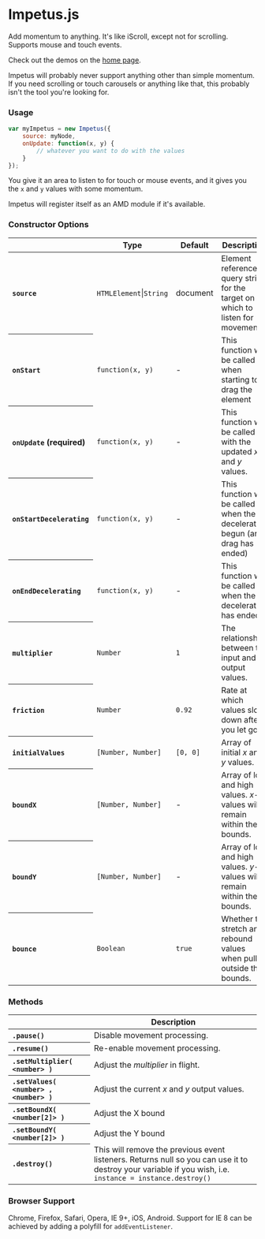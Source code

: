 Impetus.js
=========
Add momentum to anything. It's like iScroll, except not for scrolling. Supports mouse and touch events.

Check out the demos on the [home page](http://chrisbateman.github.io/impetus).

Impetus will probably never support anything other than simple momentum. If you need scrolling or touch carousels or anything like that, this probably isn't the tool you're looking for.


### Usage ###
```javascript
var myImpetus = new Impetus({
    source: myNode,
    onUpdate: function(x, y) {
        // whatever you want to do with the values
    }
});
```
You give it an area to listen to for touch or mouse events, and it gives you the `x` and `y` values with some momentum.

Impetus will register itself as an AMD module if it's available.


### Constructor Options ###
<table>
	<thead>
		<tr>
			<th></th>
			<th scope="col">Type</th>
			<th scope="col">Default</th>
			<th scope="col">Description</th>
		</tr>
	</thead>
	<tbody>
		<tr>
			<th scope="row" align="left"><code>source</code></th>
			<td><code>HTMLElement</code>|<code>String</code></td>
			<td>document</td>
			<td>Element reference or query string for the target on which to listen for movement.</td>
		</tr>
		<tr>
			<th scope="row" align="left"><code>onStart</code></th>
			<td><code>function(x, y)</code></td>
			<td>-</td>
			<td>This function will be called when starting to drag the element</td>
		</tr>
		<tr>
			<th scope="row" align="left"><code>onUpdate</code> (required)</th>
			<td><code>function(x, y)</code></td>
			<td>-</td>
			<td>This function will be called with the updated <var>x</var> and <var>y</var> values.</td>
		</tr>
		<tr>
			<th scope="row" align="left"><code>onStartDecelerating</code></th>
			<td><code>function(x, y)</code></td>
			<td>-</td>
			<td>This function will be called when the deceleration begun (and drag has ended)</td>
		</tr>
		<tr>
			<th scope="row" align="left"><code>onEndDecelerating</code></th>
			<td><code>function(x, y)</code></td>
			<td>-</td>
			<td>This function will be called when the deceleration has ended</td>
		</tr>
		<tr>
			<th scope="row" align="left"><code>multiplier</code></th>
			<td><code>Number</code></td>
			<td><code>1</code></td>
			<td>The relationship between the input and output values.</td>
		</tr>
		<tr>
			<th scope="row" align="left"><code>friction</code></th>
			<td><code>Number</code></td>
			<td><code>0.92</code></td>
			<td>Rate at which values slow down after you let go.</td>
		</tr>
		<tr>
			<th scope="row" align="left"><code>initialValues</code></th>
			<td><code>[Number, Number]</code></td>
			<td><code>[0, 0]</code></td>
			<td>Array of initial <var>x</var> and <var>y</var> values.</td>
		</tr>
		<tr>
			<th scope="row" align="left"><code>boundX</code></th>
			<td><code>[Number, Number]</code></td>
			<td>-</td>
			<td>Array of low and high values. <var>x</var>-values will remain within these bounds.</td>
		</tr>
		<tr>
			<th scope="row" align="left"><code>boundY</code></th>
			<td><code>[Number, Number]</code></td>
			<td>-</td>
			<td>Array of low and high values. <var>y</var>-values will remain within these bounds.</td>
		</tr>
		<tr>
			<th scope="row" align="left"><code>bounce</code></th>
			<td><code>Boolean</code></td>
			<td><code>true</code></td>
			<td>Whether to stretch and rebound values when pulled outside the bounds.</td>
		</tr>
	</tbody>
</table>


### Methods ###
<table>
	<thead>
		<tr>
			<th></th>
			<th scope="col">Description</th>
		</tr>
	</thead>
	<tbody>
		<tr>
			<th scope="row" align="left"><code>.pause()</code></th>
			<td>Disable movement processing.</td>
		</tr>
		<tr>
			<th scope="row" align="left"><code>.resume()</code></th>
			<td>Re-enable movement processing.</td>
		</tr>
		<tr>
			<th scope="row" align="left"><code>.setMultiplier( &lt;number&gt; )</code></th>
			<td>Adjust the <var>multiplier</var> in flight.</td>
		</tr>
		<tr>
			<th scope="row" align="left"><code>.setValues( &lt;number&gt; , &lt;number&gt; )</code></th>
			<td>Adjust the current <var>x</var> and <var>y</var> output values.</td>
		</tr>
		<tr>
			<th scope="row" align="left"><code>.setBoundX( &lt;number[2]&gt; )</code></th>
			<td>Adjust the X bound</td>
		</tr>
		<tr>
			<th scope="row" align="left"><code>.setBoundY( &lt;number[2]&gt; )</code></th>
			<td>Adjust the Y bound</td>
		</tr>
		<tr>
			<th scope="row" align="left"><code>.destroy()</code></th>
			<td>
				This will remove the previous event listeners. Returns null so you can use it to destroy your variable if you wish, i.e. <code>instance = instance.destroy()</code>
			</td>
		</tr>
	</tbody>
</table>


### Browser Support ###
Chrome, Firefox, Safari, Opera, IE 9+, iOS, Android. Support for IE 8 can be achieved by adding a polyfill for `addEventListener`.

